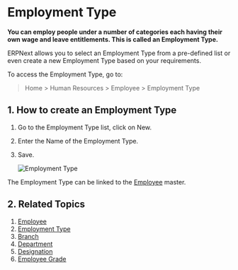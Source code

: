<!-- add-breadcrumbs -->
# Employment Type

**You can employ people under a number of categories each having their own wage and leave entitlements. This is called an Employment Type.** 

ERPNext allows you to select an Employment Type from a pre-defined list or even create a new Employment Type based on your requirements.

To access the Employment Type, go to:

> Home > Human Resources > Employee > Employment Type

## 1. How to create an Employment Type


1. Go to the Employment Type list, click on New.
2. Enter the Name of the Employment Type.
3. Save.

    <img class="screenshot" alt="Employment Type" src="{{docs_base_url}}/v12/assets/img/human-resources/employment-type.png">

The Employment Type can be linked to the [Employee](/docs/user/manual/en/human-resources/employee) master.


## 2. Related Topics

1. [Employee](/docs/user/manual/en/human-resources/employee)
1. [Employment Type](/docs/user/manual/en/human-resources/employment-type)
1. [Branch](/docs/user/manual/en/human-resources/branch)
1. [Department](/docs/user/manual/en/human-resources/department)
1. [Designation](/docs/user/manual/en/human-resources/designation)
1. [Employee Grade](/docs/user/manual/en/human-resources/employee-grade)

